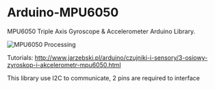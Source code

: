 Arduino-MPU6050
===============

MPU6050 Triple Axis Gyroscope & Accelerometer Arduino Library.

![MPU6050 Processing](http://www.jarzebski.pl/media/zoom/publish/2014/10/mpu6050-processing-2.png "MPU6050 Processing")

Tutorials: http://www.jarzebski.pl/arduino/czujniki-i-sensory/3-osiowy-zyroskop-i-akcelerometr-mpu6050.html

This library use I2C to communicate, 2 pins are required to interface

